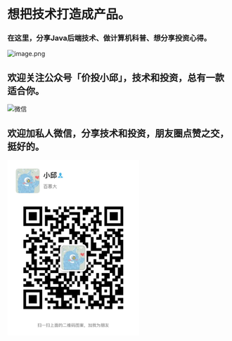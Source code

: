 # 想把技术打造成产品。
### 在这里，分享Java后端技术、做计算机科普、想分享投资心得。

![image.png](https://pic3.zhimg.com/80/v2-acdf2c6dfc293644aeda95caa5837ba9_1440w.png)

## 欢迎关注公众号「价投小邱」，技术和投资，总有一款适合你。

<img src="https://pic1.zhimg.com/80/v2-3fb3fa0ee980d04c1562cb17603c97f6_1440w.jpeg" alt="微信" width="300" height="400"/>

## 欢迎加私人微信，分享技术和投资，朋友圈点赞之交，挺好的。

<img src="./assets/my_wx.jpeg" alt="微信" width="300" height="400"/>
